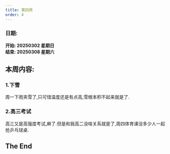 ```yaml
---
title: 第四周
order: 4
---
```


### 日期:  
**开始: 20250302 星期日**  
**结束: 20250308 星期六**  

## 本周内容:  

### 1.下雪  
周一下雨夹雪了,只可惜温度还是有点高,雪根本积不起来就是了.  

### 2.高三考试  
高三又是高强度考试,麻了.但是和我高二没啥关系就是了,周四体育课没多少人一起抢乒乓球桌.  

## The End